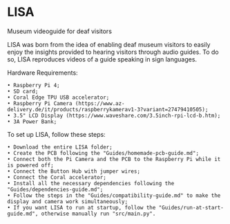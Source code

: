 # LISA
Museum videoguide for deaf visitors


LISA was born from the idea of enabling deaf museum visitors to easily enjoy the insights provided to hearing visitors through audio guides. To do so, LISA reproduces videos of a guide speaking in sign languages.


Hardware Requirements:

    • Raspberry Pi 4;
    • SD card;
    • Coral Edge TPU USB accelerator;
    • Raspberry Pi Camera (https://www.az-delivery.de/it/products/raspberrykamerav1-3?variant=27479410505);
    • 3.5" LCD Display (https://www.waveshare.com/3.5inch-rpi-lcd-b.htm);
    • 3A Power Bank;

To set up LISA, follow these steps:

    • Download the entire LISA folder;
    • Create the PCB following the "Guides/homemade-pcb-guide.md";
    • Connect both the Pi Camera and the PCB to the Raspberry Pi while it is powered off;
    • Connect the Button Hub with jumper wires;
    • Connect the Coral accelerator;
    • Install all the necessary dependencies following the "Guides/dependencies-guide.md";
    • Follow the steps in the "Guides/compatibility-guide.md" to make the display and camera work simultaneously;
    • If you want LISA to run at startup, follow the "Guides/run-at-start-guide.md", otherwise manually run "src/main.py".
